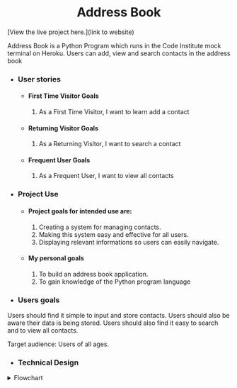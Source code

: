 <h1 align="center">Address Book</h1>

[View the live project here.](link to website)

<p>Address Book is a Python Program which runs in the Code Institute mock terminal on Heroku. Users can add, view and search contacts in the address book</p>

-   ### User stories

    -   #### First Time Visitor Goals
        1. As a First Time Visitor, I want to learn add a contact

    -   #### Returning Visitor Goals

        1. As a Returning Visitor, I want to search a contact

    -   #### Frequent User Goals
        1. As a Frequent User, I want to view all contacts

-   ### Project Use
    -   #### Project goals for intended use are:
        1. Creating a system for managing contacts.
        2. Making this system easy and effective for all users.
        3. Displaying relevant informations so users can easily navigate.

    -   #### My personal goals
        1. To build an address book application.
        2. To gain knowledge of the Python program language

-   ### Users goals 
Users should find it simple to input and store contacts. Users should also be aware their data is being stored. Users should also find it easy to search and to view all contacts.

Target audience: Users of all ages.

-   ### Technical Design
<details><summary>Flowchart</summary>
<img src="Screenshot 2021-09-22 at 08.57.53.png">
</details>




